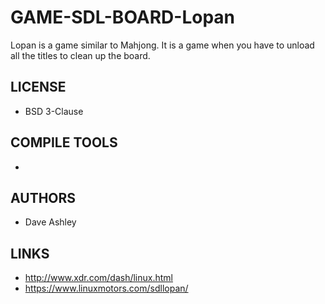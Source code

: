 # GAME-SDL-BOARD-Lopan
Lopan is a game similar to Mahjong. It is a game when you have to unload all the titles to clean up the board.

## LICENSE
* BSD 3-Clause

## COMPILE TOOLS
* 
 
## AUTHORS
* Dave Ashley

## LINKS
* http://www.xdr.com/dash/linux.html
* https://www.linuxmotors.com/sdllopan/
